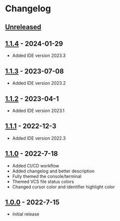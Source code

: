 # Changelog

## [Unreleased]

## [1.1.4] - 2024-01-29
- Added IDE version 2023.3

## [1.1.3] - 2023-07-08
- Added IDE version 2023.2

## [1.1.2] - 2023-04-1
- Added IDE version 2023.1

## [1.1.1] - 2022-12-3
- Added IDE version 2022.3

## [1.1.0] - 2022-7-18
- Added CI/CD workflow
- Added changelog and better description
- Fully themed the console/terminal
- Themed VCS file status colors
- Changed cursor color and identifier highlight color

## [1.0.0] - 2022-7-15
- Initial release

[Unreleased]: https://github.com/frykher/jetbrains-kanagawa-theme/compare/v1.1.4...HEAD
[1.1.4]: https://github.com/frykher/jetbrains-kanagawa-theme/releases/tag/v1.1.4
[1.1.3]: https://github.com/frykher/jetbrains-kanagawa-theme/releases/tag/v1.1.3
[1.1.2]: https://github.com/frykher/jetbrains-kanagawa-theme/releases/tag/v1.1.2
[1.1.1]: https://github.com/frykher/jetbrains-kanagawa-theme/releases/tag/v1.1.1
[1.1.0]: https://github.com/frykher/jetbrains-kanagawa-theme/releases/tag/v1.1.0
[1.0.0]: https://github.com/frykher/jetbrains-kanagawa-theme/releases/tag/v1.0.0
